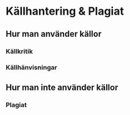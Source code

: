 # Källhantering & Plagiat

## Hur man använder källor

### Källkritik

### Källhänvisningar

## Hur man inte använder källor 
### Plagiat